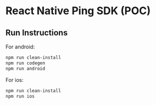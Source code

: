 # React Native Ping SDK (POC)

## Run Instructions

For android:
```bash
npm run clean-install
npm run codegen
npm run android
```

For ios:
```bash
npm run clean-install
npm run ios
```